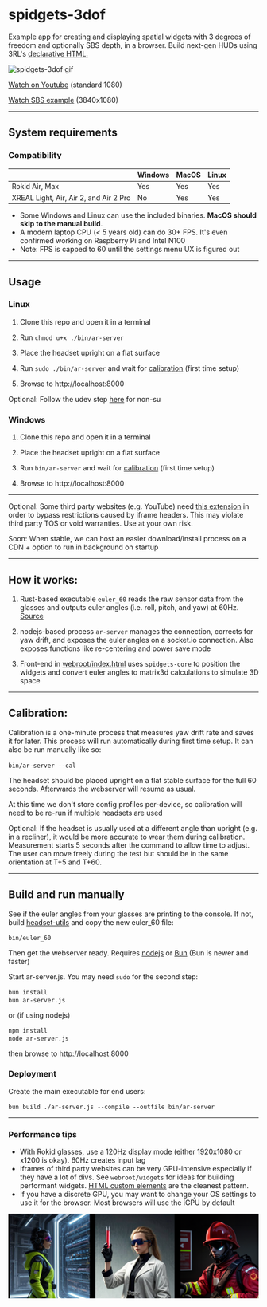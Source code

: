 # spidgets-3dof

Example app for creating and displaying spatial widgets with 3 degrees of freedom and optionally SBS depth, in a browser. Build next-gen HUDs using 3RL's [declarative HTML.](https://github.com/3rl-io/spidgets-3dof/blob/master/webroot/index.html)

<img src="https://github.com/3rl-io/spidgets-3dof/blob/master/docs/readme-assets/3dof.gif?raw=true" alt="spidgets-3dof gif" height="350"/>

[Watch on Youtube](https://youtu.be/97UgPYMgx9E) (standard 1080)

[Watch SBS example](https://youtu.be/97UgPYMgx9E) (3840x1080)

---
## System requirements

### Compatibility
|                                        | Windows | MacOS | Linux |
|----------------------------------------|---------|-------|-------|
| Rokid Air, Max                         | Yes     | Yes   | Yes   |
| XREAL Light, Air, Air 2, and Air 2 Pro | No      | Yes   | Yes   |


- Some Windows and Linux can use the included binaries. **MacOS should skip to the manual build**.
- A modern laptop CPU (< 5 years old) can do 30+ FPS. It's even confirmed working on Raspberry Pi and Intel N100
- Note: FPS is capped to 60 until the settings menu UX is figured out

---
## Usage

### Linux

1. Clone this repo and open it in a terminal

2. Run `chmod u+x ./bin/ar-server`

3. Place the headset upright on a flat surface

4. Run `sudo ./bin/ar-server` and wait for [calibration](#calibration) (first time setup)

5. Browse to http://localhost:8000

Optional: Follow the udev step [here](https://github.com/3rl-io/headset-utils?tab=readme-ov-file#build-and-run) for non-su

### Windows

1. Clone this repo and open it in a terminal

2. Place the headset upright on a flat surface

3. Run `bin/ar-server` and wait for [calibration](#calibration) (first time setup)

4. Browse to http://localhost:8000

---
Optional: Some third party websites (e.g. YouTube) need [this extension](https://chromewebstore.google.com/detail/ignore-x-frame-headers/gleekbfjekiniecknbkamfmkohkpodhe) in order to bypass restrictions caused by iframe headers. This may violate third party TOS or void warranties. Use at your own risk.

Soon: When stable, we can host an easier download/install process on a CDN + option to run in background on startup

---

## How it works:

1. Rust-based executable `euler_60` reads the raw sensor data from the glasses and outputs euler angles (i.e. roll, pitch, and yaw) at 60Hz. [Source](https://github.com/3rl-io/headset-utils)

2. nodejs-based process `ar-server` manages the connection, corrects for yaw drift, and exposes the euler angles on a socket.io connection. Also exposes functions like re-centering and power save mode

3. Front-end in [webroot/index.html](https://github.com/3rl-io/spidgets-3dof/blob/master/webroot/index.html) uses `spidgets-core` to position the widgets and convert euler angles to matrix3d calculations to simulate 3D space

---
## Calibration:

Calibration is a one-minute process that measures yaw drift rate and saves it for later. This process will run automatically during first time setup. It can also be run manually like so:

`bin/ar-server --cal`

The headset should be placed upright on a flat stable surface for the full 60 seconds. Afterwards the webserver will resume as usual.

At this time we don't store config profiles per-device, so calibration will need to be re-run if multiple headsets are used

Optional: If the headset is usually used at a different angle than upright (e.g. in a recliner), it would be more accurate to wear them during calibration. Measurement starts 5 seconds after the command to allow time to adjust. The user can move freely during the test but should be in the same orientation at T+5 and T+60.

---
## Build and run manually

See if the euler angles from your glasses are printing to the console. If not, build [headset-utils](https://github.com/3rl-io/headset-utils) and copy the new euler_60 file:

```
bin/euler_60
```

Then get the webserver ready. Requires [nodejs](https://nodejs.org/en/download/package-manager) or [Bun](https://bun.sh/docs/installation) (Bun is newer and faster)

Start ar-server.js. You may need `sudo` for the second step:

```
bun install
bun ar-server.js
```

or (if using nodejs)

```
npm install
node ar-server.js
```

then browse to http://localhost:8000

### Deployment
Create the main executable for end users:

```
bun build ./ar-server.js --compile --outfile bin/ar-server
```
---
### Performance tips

- With Rokid glasses, use a 120Hz display mode (either 1920x1080 or x1200 is okay). 60Hz creates input lag
- iframes of third party websites can be very GPU-intensive especially if they have a lot of divs. See `webroot/widgets` for ideas for building performant widgets. [HTML custom elements](https://developer.mozilla.org/en-US/docs/Web/API/Web_components/Using_custom_elements) are the cleanest pattern.
- If you have a discrete GPU, you may want to change your OS settings to use it for the browser. Most browsers will use the iGPU by default


<img src="https://github.com/3rl-io/spidgets-3dof/blob/master/docs/readme-assets/banner.png?raw=true" alt="spidgets-3dof promo banner" width="900"/>

